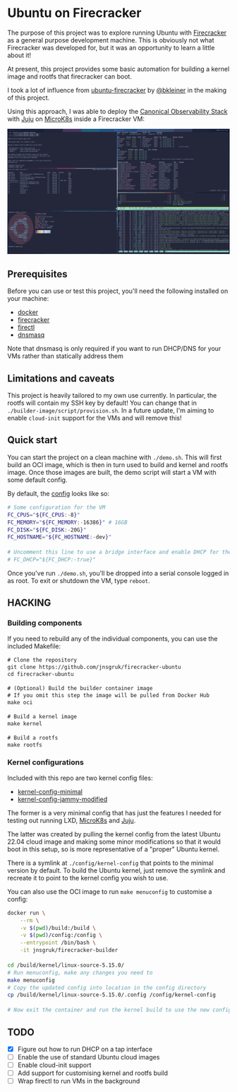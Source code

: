 # Ubuntu on Firecracker

The purpose of this project was to explore running Ubuntu with [Firecracker] as a general purpose
development machine. This is obviously not what Firecracker was developed for, but it was an
opportunity to learn a little about it!

At present, this project provides some basic automation for building a kernel image and rootfs that
firecracker can boot.

I took a lot of influence from [ubuntu-firecracker] by [@bkleiner] in the making of this project.

Using this approach, I was able to deploy the [Canonical Observability Stack] with [Juju] on
[MicroK8s] inside a Firecracker VM:

![COS Lite on MicroK8s on Firecracker](.github/images/screenshot.png)

## Prerequisites

Before you can use or test this project, you'll need the following installed on your machine:

- [docker]
- [firecracker]
- [firectl]
- [dnsmasq]

Note that dnsmasq is only required if you want to run DHCP/DNS for your VMs rather than statically
address them

## Limitations and caveats

This project is heavily tailored to my own use currently. In particular, the rootfs will contain my
SSH key by default! You can change that in `./builder-image/script/provision.sh`. In a future
update, I'm aiming to enable `cloud-init` support for the VMs and will remove this!

## Quick start

You can start the project on a clean machine with `./demo.sh`. This will first build an OCI image,
which is then in turn used to build and kernel and rootfs image. Once those images are built, the
demo script will start a VM with some default config.

By default, the [config] looks like so:

```bash
# Some configuration for the VM
FC_CPUS="${FC_CPUS:-8}"
FC_MEMORY="${FC_MEMORY:-16386}" # 16GB
FC_DISK="${FC_DISK:-20G}"
FC_HOSTNAME="${FC_HOSTNAME:-dev}"

# Uncomment this line to use a bridge interface and enable DHCP for the VM
# FC_DHCP="${FC_DHCP:-true}"
```

Once you've run `./demo.sh`, you'll be dropped into a serial console logged in as root. To exit or
shutdown the VM, type `reboot`.

## HACKING

### Building components

If you need to rebuild any of the individual components, you can use the included Makefile:

```
# Clone the repository
git clone https://github.com/jnsgruk/firecracker-ubuntu
cd firecracker-ubuntu

# (Optional) Build the builder container image
# If you omit this step the image will be pulled from Docker Hub
make oci

# Build a kernel image
make kernel

# Build a rootfs
make rootfs
```

### Kernel configurations

Included with this repo are two kernel config files:

- [kernel-config-minimal]
- [kernel-config-jammy-modified]

The former is a very minimal config that has just the features I needed for testing out running
LXD, [MicroK8s] and [Juju].

The latter was created by pulling the kernel config from the latest Ubuntu 22.04 cloud image and
making some minor modifications so that it would boot in this setup, so is more representative of a
"proper" Ubuntu kernel.

There is a symlink at `./config/kernel-config` that points to the minimal version by default. To
build the Ubuntu kernel, just remove the symlink and recreate it to point to the kernel config you
wish to use.

You can also use the OCI image to run `make menuconfig` to customise a config:

```bash
docker run \
    --rm \
    -v $(pwd)/build:/build \
    -v $(pwd)/config:/config \
    --entrypoint /bin/bash \
    -it jnsgruk/firecracker-builder

cd /build/kernel/linux-source-5.15.0/
# Run menuconfig, make any changes you need to
make menuconfig
# Copy the updated config into location in the config directory
cp /build/kernel/linux-source-5.15.0/.config /config/kernel-config

# Now exit the container and run the kernel build to use the new config
```

## TODO

- [x] Figure out how to run DHCP on a tap interface
- [ ] Enable the use of standard Ubuntu cloud images
- [ ] Enable cloud-init support
- [ ] Add support for customising kernel and rootfs build
- [ ] Wrap firectl to run VMs in the background

[@bkleiner]: https://github.com/bkleiner
[canonical observability stack]: https://charmhub.io/topics/canonical-observability-stack
[config]: ./default.conf
[dnsmasq]: https://thekelleys.org.uk/dnsmasq/doc.html
[docker]: https://docs.docker.com/desktop/install/linux-install/
[firecracker]: https://github.com/firecracker-microvm/firecracker
[firectl]: https://github.com/firecracker-microvm/firectl
[juju]: https://juju.is
[kernel-config-minimal]: ./config/kernel-config-minimal
[kernel-config-jammy-modified]: ./config/kernel-config-jammy-modified
[microk8s]: https://microk8s.io
[ubuntu-firecracker]: https://github.com/bkleiner/ubuntu-firecracker
